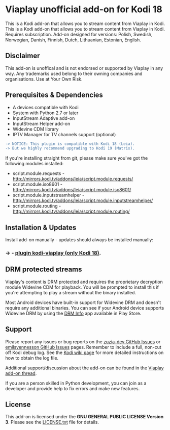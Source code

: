 ﻿# Viaplay unofficial add-on for Kodi 18
This is a Kodi add-on that allows you to stream content from Viaplay in Kodi. This is a Kodi add-on that allows you to stream content from Viaplay in Kodi. Requires subscription. Add-on designed for versions: Polish, Swedish, Norwegian, Danish, Finnish, Dutch, Lithuanian, Estonian, English.

## Disclaimer ##
This add-on is unoffical and is not endorsed or supported by Viaplay in any way. Any trademarks used belong to their owning companies and organisations. Use at Your Own Risk.

## Prerequisites & Dependencies ##
 * A devices compatible with Kodi
 * System with Python 2.7 or later
 * InputStream Adaptive add-on
 * InputStream Helper add-on
 * Widevine CDM library
 * IPTV Manager for TV channels support (optional)

```diff
-> NOTICE: This plugin is compatible with Kodi 18 (Leia). 
-> But we highly recommend upgrading to Kodi 19 (Matrix). 
```

If you're installing straight from git, please make sure you've got the following modules installed:
 * script.module.requests - http://mirrors.kodi.tv/addons/leia/script.module.requests/
 * script.module.iso8601  - http://mirrors.kodi.tv/addons/leia/script.module.iso8601/
 * script.module.inputstreamhelper - http://mirrors.kodi.tv/addons/leia/script.module.inputstreamhelper/
 * script.module.routing  - http://mirrors.kodi.tv/addons/leia/script.module.routing/
 
## Installation & Updates ##
Install add-on manually - updates should always be installed manually:
### ->   - [plugin kodi-viaplay (only Kodi 18)](https://github.com/zuzia-dev/kodi-viaplay/archive/refs/heads/K18.zip).

## DRM protected streams ##
Viaplay's content is DRM protected and requires the proprietary decryption module Widevine CDM for playback. You will be prompted to install this if you're attempting to play a stream without the binary installed.
 
Most Android devices have built-in support for Widevine DRM and doesn't require any additional binaries. You can see if your Android device supports Widevine DRM by using the [DRM Info](https://play.google.com/store/apps/details?id=com.androidfung.drminfo) app available in Play Store.

## Support ##
Please report any issues or bug reports on the [zuzia-dev GitHub Issues](https://github.com/zuzia-dev/kodi-viaplay/issues) or
[emilsvennesson GitHub Issues](https://github.com/emilsvennesson/kodi-viaplay/issues) pages. Remember to include a full, non-cut off Kodi debug log. See the [Kodi wiki page](http://kodi.wiki/view/Log_file/Advanced) for more detailed instructions on how to obtain the log file.

Additional support/discussion about the add-on can be found in the [Viaplay add-on thread](https://forum.kodi.tv/showthread.php?tid=286387).

If you are a person skilled in Python development, you can join as a developer and provide help to fix errors and make new features.

## License ##
This add-on is licensed under the **GNU GENERAL PUBLIC LICENSE Version 3**. Please see the [LICENSE.txt](LICENSE.txt) file for details.
